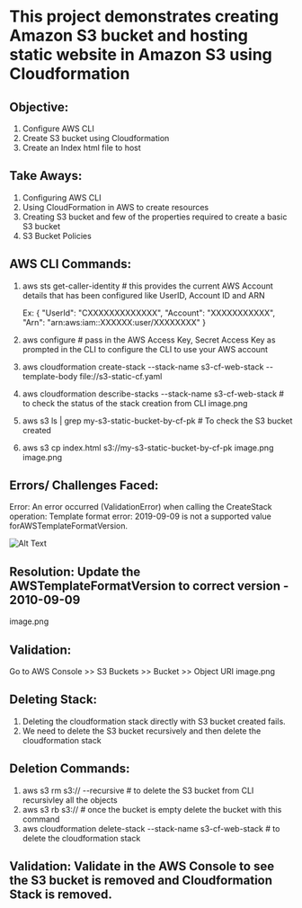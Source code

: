 # This project demonstrates creating Amazon S3 bucket and hosting static website in Amazon S3 using Cloudformation 

## Objective: 
1. Configure AWS CLI 
1. Create S3 bucket using Cloudformation
3. Create an Index html file to host 


## Take Aways: 
1. Configuring AWS CLI 
2. Using CloudFormation in AWS to create resources
3. Creating S3 bucket and few of the properties required to create a basic S3 bucket 
4. S3 Bucket Policies 


## AWS CLI Commands: 
1. aws sts get-caller-identity # this provides the current AWS Account details that has been configured like UserID, Account ID and ARN 

    Ex: 
    {
        "UserId": "CXXXXXXXXXXXXX",
        "Account": "XXXXXXXXXXX",
        "Arn": "arn:aws:iam::XXXXXX:user/XXXXXXXX"
    }
2. aws configure # pass in the AWS Access Key, Secret Access Key as prompted in the CLI to configure the CLI to use your AWS account 
3. aws cloudformation create-stack --stack-name s3-cf-web-stack --template-body file://s3-static-cf.yaml 
4. aws cloudformation describe-stacks --stack-name s3-cf-web-stack  # to check the status of the stack creation from CLI 
    image.png
5. aws s3 ls | grep my-s3-static-bucket-by-cf-pk  # To check the S3 bucket created
6. aws s3 cp index.html s3://my-s3-static-bucket-by-cf-pk 
    image.png
    image.png





## Errors/ Challenges Faced: 
Error: An error occurred (ValidationError) when calling the CreateStack operation: Template format error: 2019-09-09 is not a supported value forAWSTemplateFormatVersion.

![Alt Text](image.png) 

## Resolution: Update the AWSTemplateFormatVersion to correct version - 2010-09-09 
image.png




## Validation: 
Go to AWS Console >> S3 Buckets >> Bucket >> Object URI 
image.png


## Deleting Stack:
1. Deleting the cloudformation stack directly with S3 bucket created fails. 
2. We need to delete the S3 bucket recursively and then delete the cloudformation stack 

## Deletion Commands: 
1. aws s3 rm s3://<bucket-name> --recursive # to delete the S3 bucket from CLI recursivley all the objects
2. aws s3 rb s3://<bucket-name>  # once the bucket is empty delete the bucket with this command
3. aws cloudformation delete-stack --stack-name s3-cf-web-stack # to delete the cloudformation stack 

## Validation: Validate in the AWS Console to see the  S3 bucket is removed and Cloudformation Stack is removed. 

